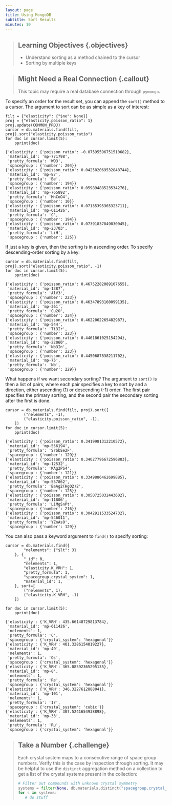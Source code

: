 ```yaml
---
layout: page
title: Using MongoDB
subtitle: Sort Results
minutes: 10
---
```

> ## Learning Objectives {.objectives}
>
> * Understand sorting as a method chained to the cursor
> * Sorting by multiple keys

> ## Might Need a Real Connection {.callout}
>
> This topic may require a real database connection through `pymongo`.

To specify an order for the result set, you can append the `sort()` method to a cursor. The argument to sort can be as simple as a key of interest:

~~~ {.python}
filt = {"elasticity": {"$ne": None}}
proj = {"elasticity.poisson_ratio": 1}
proj.update(COMMON_PROJ)
cursor = db.materials.find(filt, proj).sort("elasticity.poisson_ratio")
for doc in cursor.limit(5):
    pprint(doc)
~~~
~~~ {.output}
{'elasticity': {'poisson_ratio': -0.07595596751510682},
 'material_id': 'mp-771798',
 'pretty_formula': 'WO3',
 'spacegroup': {'number': 204}}
{'elasticity': {'poisson_ratio': 0.042582069532848744},
 'material_id': 'mp-87',
 'pretty_formula': 'Be',
 'spacegroup': {'number': 194}}
{'elasticity': {'poisson_ratio': 0.05989488523534276},
 'material_id': 'mp-765892',
 'pretty_formula': 'MnCoO4',
 'spacegroup': {'number': 10}}
{'elasticity': {'poisson_ratio': 0.07135395365323711},
 'material_id': 'mp-611426',
 'pretty_formula': 'C',
 'spacegroup': {'number': 194}}
{'elasticity': {'poisson_ratio': 0.07391837849830045},
 'material_id': 'mp-23703',
 'pretty_formula': 'LiH',
 'spacegroup': {'number': 225}}
~~~

If just a key is given, then the sorting is in ascending order. To specify descending-order sorting by a key:

~~~ {.python}
cursor = db.materials.find(filt, proj).sort("elasticity.poisson_ratio", -1)
for doc in cursor.limit(5):
    pprint(doc)
~~~
~~~ {.output}
{'elasticity': {'poisson_ratio': 0.46752282089107655},
 'material_id': 'mp-1387',
 'pretty_formula': 'AlV3',
 'spacegroup': {'number': 223}}
{'elasticity': {'poisson_ratio': 0.46347893160099135},
 'material_id': 'mp-361',
 'pretty_formula': 'Cu2O',
 'spacegroup': {'number': 224}}
{'elasticity': {'poisson_ratio': 0.4622062265482987},
 'material_id': 'mp-544',
 'pretty_formula': 'Ti3Ir',
 'spacegroup': {'number': 223}}
{'elasticity': {'poisson_ratio': 0.4461861025154294},
 'material_id': 'mp-22060',
 'pretty_formula': 'Nb3In',
 'spacegroup': {'number': 223}}
{'elasticity': {'poisson_ratio': 0.4450687838211702},
 'material_id': 'mp-75',
 'pretty_formula': 'Nb',
 'spacegroup': {'number': 229}}
~~~

What happens if we want secondary sorting? The argument to `sort()` is then a list of pairs, where each pair specifies a key to sort by and a direction, either ascending (1) or descending (-1) order. The first pair specifies the primary sorting, and the second pair the secondary sorting after the first is done.

~~~ {.python}
cursor = db.materials.find(filt, proj).sort([
        ("nelements", -1),
        ("elasticity.poisson_ratio", -1),
    ])
for doc in cursor.limit(5):
    pprint(doc)
~~~
~~~ {.output}
{'elasticity': {'poisson_ratio': 0.3419981312210572},
 'material_id': 'mp-556194',
 'pretty_formula': 'SrSbSe2F',
 'spacegroup': {'number': 129}}
{'elasticity': {'poisson_ratio': 0.34027796672596883},
 'material_id': 'mp-12532',
 'pretty_formula': 'KAg2PS4',
 'spacegroup': {'number': 121}}
{'elasticity': {'poisson_ratio': 0.3349886462699885},
 'material_id': 'mp-557862',
 'pretty_formula': 'BaAg2(HgO2)2',
 'spacegroup': {'number': 125}}
{'elasticity': {'poisson_ratio': 0.3050725032443602},
 'material_id': 'mp-11806',
 'pretty_formula': 'LiMgSnPt',
 'spacegroup': {'number': 216}}
{'elasticity': {'poisson_ratio': 0.3042911533524732},
 'material_id': 'mp-546011',
 'pretty_formula': 'YZnAsO',
 'spacegroup': {'number': 129}}
~~~

You can also pass a keyword argument to `find()` to specify sorting:

~~~ {.python}
cursor = db.materials.find({
        "nelements": {"$lt": 3}
    }, {
        "_id": 0,
        "nelements": 1,
        "elasticity.K_VRH": 1,
        "pretty_formula": 1,
        "spacegroup.crystal_system": 1,
        "material_id": 1,
    }, sort=[
        ("nelements", 1),
        ("elasticity.K_VRH", -1)
    ])

for doc in cursor.limit(5):
    pprint(doc)
~~~
~~~ {.output}
{'elasticity': {'K_VRH': 435.66148729813784},
 'material_id': 'mp-611426',
 'nelements': 1,
 'pretty_formula': 'C',
 'spacegroup': {'crystal_system': 'hexagonal'}}
{'elasticity': {'K_VRH': 401.3286154019227},
 'material_id': 'mp-49',
 'nelements': 1,
 'pretty_formula': 'Os',
 'spacegroup': {'crystal_system': 'hexagonal'}}
{'elasticity': {'K_VRH': 365.08592365295135},
 'material_id': 'mp-8',
 'nelements': 1,
 'pretty_formula': 'Re',
 'spacegroup': {'crystal_system': 'hexagonal'}}
{'elasticity': {'K_VRH': 346.3227612888041},
 'material_id': 'mp-101',
 'nelements': 1,
 'pretty_formula': 'Ir',
 'spacegroup': {'crystal_system': 'cubic'}}
{'elasticity': {'K_VRH': 307.5241654938898},
 'material_id': 'mp-33',
 'nelements': 1,
 'pretty_formula': 'Ru',
 'spacegroup': {'crystal_system': 'hexagonal'}}
~~~


> ## Take a Number {.challenge}
>
> Each crystal system maps to a consecutive range of space group numbers. Verify this is the case by inspection through sorting. It may be helpful to use the `distinct` aggregation method on a collection to get a list of the crystal systems present in the collection:
>
>```python
># Filter out compounds with unknown crystal symmetry
>systems = filter(None, db.materials.distinct("spacegroup.crystal_system"))
>for s in systems:
>    # do stuff
>```


